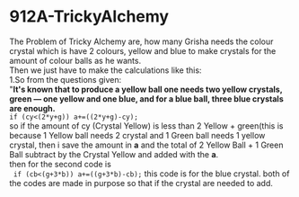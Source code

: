 912A-TrickyAlchemy
=====
The Problem of Tricky Alchemy are, how many Grisha needs the colour crystal which is have 2 colours, yellow and blue to make crystals for the amount of colour balls as he wants.<br />
Then we just have to make the calculations like this:<br />
1.So from the questions given:<br />
"**It's known that to produce a yellow ball one needs two yellow crystals, green — one yellow and one blue, and for a blue ball, three blue crystals are enough.**<br />
`if (cy<(2*y+g))
     a+=((2*y+g)-cy);`<br />
so if the amount of cy (Crystal Yellow) is less than 2 Yellow + green(this is because 1 Yellow ball needs 2 crystal and 1 Green ball needs 1 yellow crystal, then i save the amount in **a** and the total of 2 Yellow Ball + 1 Green Ball subtract by the Crystal Yellow and added with the **a**.<br />
then for the second code is<br />
` if (cb<(g+3*b))
      a+=((g+3*b)-cb);`
this code is for the blue crystal.
both of the codes are made in purpose so that if the crystal are needed to add.<br />
    


